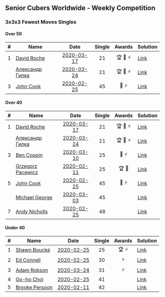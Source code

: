 ## Senior Cubers Worldwide - Weekly Competition
### 3x3x3 Fewest Moves Singles

#### Over 50

| # | Name | Date | Single | Awards | Solution |
| :--: | -- | :--: | :--: | :--: | -- |
| 1 | [David Roche](../persons/david_roche.md) | [2020-03-17](2020-03-17.md) | 21 | 🏆 🥇 ⚡ | [Link](https://www.facebook.com/events/210706923625115/permalink/211706620191812/) |
| | [Александр Гилка](../persons/александр_гилка.md) | [2020-03-24](2020-03-24.md) | 21 | 🏆 🥇 ⚡ | [Link](https://www.facebook.com/events/500266387310754/permalink/500800967257296/) |
| 3 | [John Cook](../persons/john_cook.md) | [2020-02-25](2020-02-25.md) | 45 | 🥉 ⚡ | [Link](https://www.facebook.com/events/215751886207638/permalink/217422122707281/) |

#### Over 40

| # | Name | Date | Single | Awards | Solution |
| :--: | -- | :--: | :--: | :--: | -- |
| 1 | [David Roche](../persons/david_roche.md) | [2020-03-17](2020-03-17.md) | 21 | 🏆 🥇 ⚡ | [Link](https://www.facebook.com/events/210706923625115/permalink/211706620191812/) |
| | [Александр Гилка](../persons/александр_гилка.md) | [2020-03-24](2020-03-24.md) | 21 | 🏆 🥇 ⚡ | [Link](https://www.facebook.com/events/500266387310754/permalink/500800967257296/) |
| 3 | [Ben Coppin](../persons/ben_coppin.md) | [2020-03-10](2020-03-10.md) | 25 | 🥈 ⚡ | [Link](https://www.facebook.com/events/640532176759268/permalink/641063233372829/) |
| | [Grzegorz Pacewicz](../persons/grzegorz_pacewicz.md) | [2020-02-11](2020-02-11.md) | 25 | 🏆 🥇 | [Link](https://www.facebook.com/groups/1604105099735401/permalink/2138923996253506/) |
| 5 | [John Cook](../persons/john_cook.md) | [2020-02-25](2020-02-25.md) | 45 | 🥉 ⚡ | [Link](https://www.facebook.com/events/215751886207638/permalink/217422122707281/) |
| | [Michael George](../persons/michael_george.md) | [2020-03-03](2020-03-03.md) | 45 |  | [Link](https://www.facebook.com/events/235909040903027/permalink/237153424111922/) |
| 7 | [Andy Nicholls](../persons/andy_nicholls.md) | [2020-02-25](2020-02-25.md) | 48 |  | [Link](https://www.facebook.com/events/215751886207638/permalink/216411276141699/) |

#### Under 40

| # | Name | Date | Single | Awards | Solution |
| :--: | -- | :--: | :--: | :--: | -- |
| 1 | [Shawn Boucké](../persons/shawn_boucke.md) | [2020-02-25](2020-02-25.md) | 25 | 🏆 ⚡ | [Link](https://www.facebook.com/events/215751886207638/permalink/215957959520364/) |
| 2 | [Ed Connell](../persons/ed_connell.md) | [2020-02-25](2020-02-25.md) | 30 | ⚡ | [Link](https://www.facebook.com/events/215751886207638/permalink/216366502812843/) |
| 3 | [Adam Robson](../persons/adam_robson.md) | [2020-03-24](2020-03-24.md) | 31 | ⚡ | [Link](https://www.facebook.com/events/500266387310754/permalink/501846950486031/) |
| 4 | [Go-ho Choi](../persons/go-ho_choi.md) | [2020-02-25](2020-02-25.md) | 41 |  | [Link](https://www.facebook.com/events/215751886207638/permalink/216681586114668/) |
| 5 | [Brooke Persoon](../persons/brooke_persoon.md) | [2020-02-11](2020-02-11.md) | 42 |  | [Link](https://www.facebook.com/groups/1604105099735401/permalink/2138923996253506/) |


<!-- Global site tag (gtag.js) - Google Analytics -->
<script async src="https://www.googletagmanager.com/gtag/js?id=UA-86348435-3"></script>
<script>window.dataLayer = window.dataLayer || []; function gtag() {dataLayer.push(arguments);} gtag('js', new Date()); gtag('config', 'UA-86348435-3');</script>
